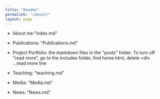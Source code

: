 ```yaml
---
title: "Readme"
permalink: "/about/"
layout: page
---
```



* About me:"index.md"

* Publications: "Publications.md"

* Project Portfolio: the markdown files in the "posts" folder. To turn off "read more", go to the includes folder, find home.html, delete <div ...read more</a></div> line

* Teaching: "teaching.md"

* Media: "Media.md"

* News: "News.md"

